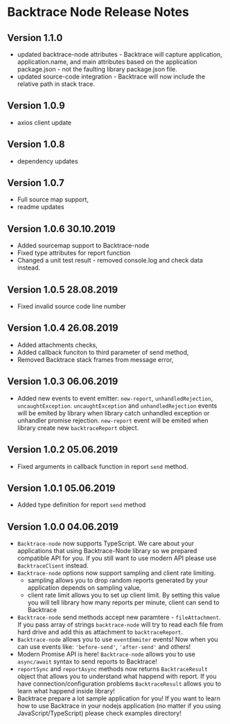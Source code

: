 # Backtrace Node Release Notes

## Version 1.1.0

- updated backtrace-node attributes - Backtrace will capture application, application.name, and main attributes based on the
  application package.json - not the faulting library package.json file.
- updated source-code integration - Backtrace will now include the relative path in stack trace.

## Version 1.0.9

- axios client update

## Version 1.0.8

- dependency updates

## Version 1.0.7

- Full source map support,
- readme updates

## Version 1.0.6 30.10.2019

- Added sourcemap support to Backtrace-node
- Fixed type attributes for report function
- Changed a unit test result - removed console.log and check data instead.

## Version 1.0.5 28.08.2019

- Fixed invalid source code line number

## Version 1.0.4 26.08.2019

- Added attachments checks,
- Added callback funciton to third parameter of send method,
- Removed Backtrace stack frames from message error,

## Version 1.0.3 06.06.2019

- Added new events to event emitter: `new-report`, `unhandledRejection`, `uncaughtException`. `uncaughtException` and
  `unhandledRejection` events will be emited by library when library catch unhandled exception or unhandler promise
  rejection. `new-report` event will be emited when library create new `backtraceReport` object.

## Version 1.0.2 05.06.2019

- Fixed arguments in callback function in report `send` method.

## Version 1.0.1 05.06.2019

- Added type definition for report `send` method

## Version 1.0.0 04.06.2019

- `Backtrace-node` now supports TypeScript. We care about your applications that using Backtrace-Node library so we
  prepared compatible API for you. If you still want to use modern API please use `BacktraceClient` instead.
- `Backtrace-node` options now support sampling and client rate limiting.
  - sampling allows you to drop random reports generated by your application depends on sampling value,
  - client rate limit allows you to set up client limit. By setting this value you will tell library how many reports
    per minute, client can send to Backtrace
- `Backtrace-node` send methods accept new paramtere - `fileAttachment`. If you pass array of strings `backtrace-node`
  will try to read each file from hard drive and add this as attachment to `backtraceReport`.
- `Backtrace-node` allows you to use `eventEmmiter` events! Now when you can use events like: `'before-send'`,
  `'after-send'` and others!
- Modern Promise API is here! `Backtrace-node` allows you to use `async/await` syntax to send reports to Backtrace!
- `reportSync` and `reportAsync` methods now returns `BacktraceResult` object that allows you to understand what happend
  with report. If you have connection/configuration problems `BacktraceResult` allows you to learn what happend inside
  library!
- Backtrace prepare a lot sample application for you! If you want to learn how to use Backtrace in your nodejs
  application (no matter if you using JavaScript/TypeScript) please check examples directory!
